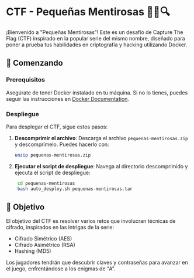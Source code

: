 # CTF - Pequeñas Mentirosas 🕵️‍♀️🔍

¡Bienvenido a "Pequeñas Mentirosas"! Este es un desafío de Capture The Flag (CTF) inspirado en la popular serie del mismo nombre, diseñado para poner a prueba tus habilidades en criptografía y hacking utilizando Docker.

## 🚀 Comenzando

### Prerequisitos
Asegúrate de tener Docker instalado en tu máquina. Si no lo tienes, puedes seguir las instrucciones en [Docker Documentation](https://docs.docker.com/get-started/).

### Despliegue
Para desplegar el CTF, sigue estos pasos:

1. **Descomprimir el archivo**: Descarga el archivo `pequenas-mentirosas.zip` y descomprímelo. Puedes hacerlo con:
   ```bash
   unzip pequenas-mentirosas.zip
2. **Ejecutar el script de despliegue**: Navega al directorio descomprimido y ejecuta el script de despliegue:
   ```bash
    cd pequenas-mentirosas
    bash auto_desploy.sh pequenas-mentirosas.tar

## 🔑 Objetivo
El objetivo del CTF es resolver varios retos que involucran técnicas de cifrado, inspirados en las intrigas de la serie:

- Cifrado Simétrico (AES)
- Cifrado Asimétrico (RSA)
- Hashing (MD5)

Los jugadores tendrán que descubrir claves y contraseñas para avanzar en el juego, enfrentándose a los enigmas de "A".
